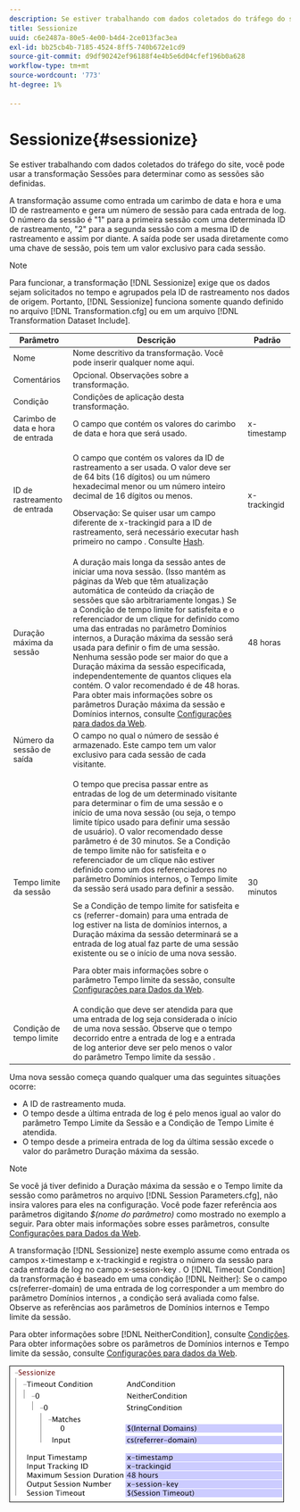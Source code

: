 ```yaml
---
description: Se estiver trabalhando com dados coletados do tráfego do site, você pode usar a transformação Sessões para determinar como as sessões são definidas.
title: Sessionize
uuid: c6e2487a-80e5-4e00-b4d4-2ce013fac3ea
exl-id: bb25cb4b-7185-4524-8ff5-740b672e1cd9
source-git-commit: d9df90242ef96188f4e4b5e6d04cfef196b0a628
workflow-type: tm+mt
source-wordcount: '773'
ht-degree: 1%

---
```


# Sessionize{#sessionize}

Se estiver trabalhando com dados coletados do tráfego do site, você pode usar a transformação Sessões para determinar como as sessões são definidas.

A transformação assume como entrada um carimbo de data e hora e uma ID de rastreamento e gera um número de sessão para cada entrada de log. O número da sessão é &quot;1&quot; para a primeira sessão com uma determinada ID de rastreamento, &quot;2&quot; para a segunda sessão com a mesma ID de rastreamento e assim por diante. A saída pode ser usada diretamente como uma chave de sessão, pois tem um valor exclusivo para cada sessão.

>[!NOTE]
>
>Para funcionar, a transformação [!DNL Sessionize] exige que os dados sejam solicitados no tempo e agrupados pela ID de rastreamento nos dados de origem. Portanto, [!DNL Sessionize] funciona somente quando definido no arquivo [!DNL Transformation.cfg] ou em um arquivo [!DNL Transformation Dataset Include].

<table id="table_34984DF9340149C0A5016F08EABAD158"> 
 <thead> 
  <tr> 
   <th colname="col1" class="entry"> Parâmetro </th> 
   <th colname="col2" class="entry"> Descrição </th> 
   <th colname="col3" class="entry"> Padrão </th> 
  </tr> 
 </thead>
 <tbody> 
  <tr> 
   <td colname="col1"> Nome </td> 
   <td colname="col2"> Nome descritivo da transformação. Você pode inserir qualquer nome aqui. </td> 
   <td colname="col3"> </td> 
  </tr> 
  <tr> 
   <td colname="col1"> Comentários </td> 
   <td colname="col2"> Opcional. Observações sobre a transformação. </td> 
   <td colname="col3"> </td> 
  </tr> 
  <tr> 
   <td colname="col1"> Condição </td> 
   <td colname="col2"> Condições de aplicação desta transformação. </td> 
   <td colname="col3"> </td> 
  </tr> 
  <tr> 
   <td colname="col1"> Carimbo de data e hora de entrada </td> 
   <td colname="col2"> O campo que contém os valores do carimbo de data e hora que será usado. </td> 
   <td colname="col3"> x-timestamp </td> 
  </tr> 
  <tr> 
   <td colname="col1"> ID de rastreamento de entrada </td> 
   <td colname="col2"> <p>O campo que contém os valores da ID de rastreamento a ser usada. O valor deve ser de 64 bits (16 dígitos) ou um número hexadecimal menor ou um número inteiro decimal de 16 dígitos ou menos. </p> <p> <p>Observação: Se quiser usar um campo diferente de x-trackingid para a ID de rastreamento, será necessário executar hash primeiro no campo . Consulte <a href="../../../../../home/c-dataset-const-proc/c-data-trans/c-transf-types/c-standard-transf/c-hash.md#concept-9c353923264941c3aea4428fed66d369"> Hash</a>. </p> </p> </td> 
   <td colname="col3"> x-trackingid </td> 
  </tr> 
  <tr> 
   <td colname="col1"> <p>Duração máxima da sessão </p> </td> 
   <td colname="col2">A duração mais longa da sessão antes de iniciar uma nova sessão. (Isso mantém as páginas da Web que têm atualização automática de conteúdo da criação de sessões que são arbitrariamente longas.) Se a <span class="wintitle"> Condição de tempo limite</span> for satisfeita e o referenciador de um clique for definido como uma das entradas no parâmetro Domínios internos, a Duração máxima da sessão será usada para definir o fim de uma sessão. Nenhuma sessão pode ser maior do que a Duração máxima da sessão especificada, independentemente de quantos cliques ela contém. O valor recomendado é de 48 horas. Para obter mais informações sobre os parâmetros Duração máxima da sessão e Domínios internos, consulte <a href="../../../../../home/c-dataset-const-proc/c-config-web-data/c-config-web-data.md#concept-9a306b65483a484bb3f6f3c1d7e77519"> Configurações para dados da Web</a>. </td> 
   <td colname="col3"> 48 horas </td> 
  </tr> 
  <tr> 
   <td colname="col1"> Número da sessão de saída </td> 
   <td colname="col2"> O campo no qual o número de sessão é armazenado. Este campo tem um valor exclusivo para cada sessão de cada visitante. </td> 
   <td colname="col3"> </td> 
  </tr> 
  <tr> 
   <td colname="col1"> Tempo limite da sessão </td> 
   <td colname="col2"> <p>O tempo que precisa passar entre as entradas de log de um determinado visitante para determinar o fim de uma sessão e o início de uma nova sessão (ou seja, o tempo limite típico usado para definir uma sessão de usuário). O valor recomendado desse parâmetro é de 30 minutos. Se a Condição de tempo limite não for satisfeita e o referenciador de um clique não estiver definido como um dos referenciadores no parâmetro Domínios internos, o Tempo limite da sessão será usado para definir a sessão. </p> <p> Se a Condição de tempo limite for satisfeita e cs (referrer-domain) para uma entrada de log estiver na lista de domínios internos, a Duração máxima da sessão determinará se a entrada de log atual faz parte de uma sessão existente ou se o início de uma nova sessão. </p> <p> Para obter mais informações sobre o parâmetro Tempo limite da sessão, consulte <a href="../../../../../home/c-dataset-const-proc/c-config-web-data/c-config-web-data.md#concept-9a306b65483a484bb3f6f3c1d7e77519"> Configurações para Dados da Web</a>. </p> </td> 
   <td colname="col3"> 30 minutos </td> 
  </tr> 
  <tr> 
   <td colname="col1"> Condição de tempo limite </td> 
   <td colname="col2"> A condição que deve ser atendida para que uma entrada de log seja considerada o início de uma nova sessão. Observe que o tempo decorrido entre a entrada de log e a entrada de log anterior deve ser pelo menos o valor do parâmetro Tempo limite da sessão . </td> 
   <td colname="col3"> </td> 
  </tr> 
 </tbody> 
</table>

Uma nova sessão começa quando qualquer uma das seguintes situações ocorre:

* A ID de rastreamento muda.
* O tempo desde a última entrada de log é pelo menos igual ao valor do parâmetro Tempo Limite da Sessão e a Condição de Tempo Limite é atendida.
* O tempo desde a primeira entrada de log da última sessão excede o valor do parâmetro Duração máxima da sessão.

>[!NOTE]
>
>Se você já tiver definido a Duração máxima da sessão e o Tempo limite da sessão como parâmetros no arquivo [!DNL Session Parameters.cfg], não insira valores para eles na configuração. Você pode fazer referência aos parâmetros digitando *$(nome do parâmetro)* como mostrado no exemplo a seguir. Para obter mais informações sobre esses parâmetros, consulte [Configurações para Dados da Web](../../../../../home/c-dataset-const-proc/c-config-web-data/c-config-web-data.md#concept-9a306b65483a484bb3f6f3c1d7e77519).

A transformação [!DNL Sessionize] neste exemplo assume como entrada os campos x-timestamp e x-trackingid e registra o número da sessão para cada entrada de log no campo x-session-key . O [!DNL Timeout Condition] da transformação é baseado em uma condição [!DNL Neither]: Se o campo cs(referrer-domain) de uma entrada de log corresponder a um membro do parâmetro Domínios internos , a condição será avaliada como false. Observe as referências aos parâmetros de Domínios internos e Tempo limite da sessão.

Para obter informações sobre [!DNL NeitherCondition], consulte [Condições](../../../../../home/c-dataset-const-proc/c-conditions/c-abt-cond.md). Para obter informações sobre os parâmetros de Domínios internos e Tempo limite da sessão, consulte [Configurações para dados da Web](../../../../../home/c-dataset-const-proc/c-config-web-data/c-config-web-data.md#concept-9a306b65483a484bb3f6f3c1d7e77519).

![](assets/cfg_TransformationType_Sessionize.png)
